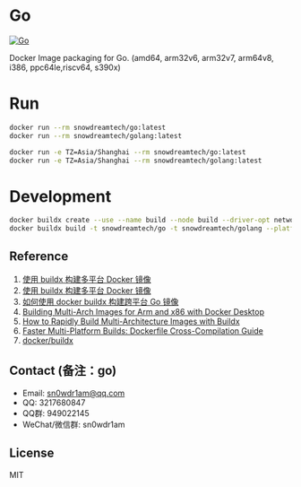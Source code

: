 # Go

[![Go](http://dockeri.co/image/snowdreamtech/go)](https://hub.docker.com/r/snowdreamtech/go)

Docker Image packaging for Go. (amd64, arm32v6, arm32v7, arm64v8, i386, ppc64le,riscv64, s390x)

# Run

```bash
docker run --rm snowdreamtech/go:latest
docker run --rm snowdreamtech/golang:latest
```

```bash
docker run -e TZ=Asia/Shanghai --rm snowdreamtech/go:latest
docker run -e TZ=Asia/Shanghai --rm snowdreamtech/golang:latest
```

# Development

```bash
docker buildx create --use --name build --node build --driver-opt network=host
docker buildx build -t snowdreamtech/go -t snowdreamtech/golang --platform=linux/386,linux/amd64,linux/arm/v6,linux/arm/v7,linux/arm64,linux/ppc64le,linux/riscv64,linux/s390x . --push
```

## Reference

1. [使用 buildx 构建多平台 Docker 镜像](https://icloudnative.io/posts/multiarch-docker-with-buildx/)
1. [使用 buildx 构建多平台 Docker 镜像](https://blog.bwcxtech.com/posts/43dd6afb/)
1. [如何使用 docker buildx 构建跨平台 Go 镜像](https://waynerv.com/posts/building-multi-architecture-images-with-docker-buildx/#buildx-%E7%9A%84%E8%B7%A8%E5%B9%B3%E5%8F%B0%E6%9E%84%E5%BB%BA%E7%AD%96%E7%95%A5)
1. [Building Multi-Arch Images for Arm and x86 with Docker Desktop](https://www.docker.com/blog/multi-arch-images/)
1. [How to Rapidly Build Multi-Architecture Images with Buildx](https://www.docker.com/blog/how-to-rapidly-build-multi-architecture-images-with-buildx/)
1. [Faster Multi-Platform Builds: Dockerfile Cross-Compilation Guide](https://www.docker.com/blog/faster-multi-platform-builds-dockerfile-cross-compilation-guide/)
1. [docker/buildx](https://github.com/docker/buildx)

## Contact (备注：go)

* Email: sn0wdr1am@qq.com
* QQ: 3217680847
* QQ群: 949022145
* WeChat/微信群: sn0wdr1am

## License

MIT
